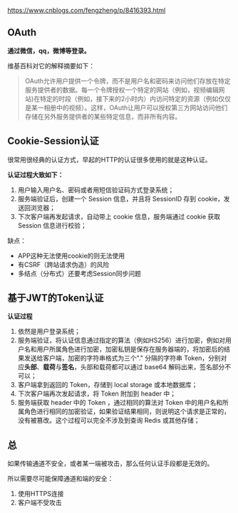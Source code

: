 https://www.cnblogs.com/fengzheng/p/8416393.html

## OAuth

**通过微信，qq，微博等登录。**

维基百科对它的解释摘要如下：

> OAuth允许用户提供一个令牌，而不是用户名和密码来访问他们存放在特定服务提供者的数据。每一个令牌授权一个特定的网站（例如，视频编辑网站)在特定的时段（例如，接下来的2小时内）内访问特定的资源（例如仅仅是某一相册中的视频）。这样，OAuth让用户可以授权第三方网站访问他们存储在另外服务提供者的某些特定信息，而非所有内容。

## Cookie-Session认证

很常用很经典的认证方式，早起的HTTP的认证很多使用的就是这种认证。

**认证过程大致如下：**

1. 用户输入用户名、密码或者用短信验证码方式登录系统；
2. 服务端验证后，创建一个 Session 信息，并且将 SessionID 存到 cookie，发送回浏览器；
3. 下次客户端再发起请求，自动带上 cookie 信息，服务端通过 cookie 获取 Session 信息进行校验；

缺点：

- APP这种无法使用cookie的则无法使用
- 有CSRF（跨站请求伪造）的风险
- 多结点（分布式）还要考虑Session同步问题

## 基于JWT的Token认证

**认证过程**

1. 依然是用户登录系统；
2. 服务端验证，将认证信息通过指定的算法（例如HS256）进行加密，例如对用户名和用户所属角色进行加密，加密私钥是保存在服务器端的，将加密后的结果发送给客户端，加密的字符串格式为三个"." 分隔的字符串 Token，分别对应**头部**、**载荷**与**签名**，头部和载荷都可以通过 base64 解码出来，签名部分不可以；
3. 客户端拿到返回的 Token，存储到 local storage 或本地数据库；
4. 下次客户端再次发起请求，将 Token 附加到 header 中；
5. 服务端获取 header 中的 Token ，通过相同的算法对 Token 中的用户名和所属角色进行相同的加密验证，如果验证结果相同，则说明这个请求是正常的，没有被篡改。这个过程可以完全不涉及到查询 Redis 或其他存储；



## 总

如果传输通道不安全，或者某一端被攻击，那么任何认证手段都是无效的。

所以需要尽可能保障通道和端的安全：

1. 使用HTTPS连接
2. 客户端不受攻击

